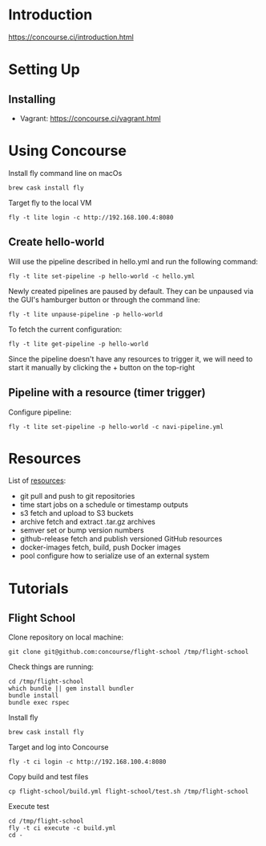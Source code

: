 # Introduction

https://concourse.ci/introduction.html

# Setting Up
## Installing
* Vagrant: https://concourse.ci/vagrant.html

# Using Concourse

Install fly command line on macOs
```
brew cask install fly
```

Target fly to the local VM
```
fly -t lite login -c http://192.168.100.4:8080
```

## Create hello-world
Will use the pipeline described in hello.yml and run the following command:
```
fly -t lite set-pipeline -p hello-world -c hello.yml
```

Newly created pipelines are paused by default. They can be unpaused via the GUI's hamburger button or through the command line:
```
fly -t lite unpause-pipeline -p hello-world
```

To fetch the current configuration:
```
fly -t lite get-pipeline -p hello-world
```

Since the pipeline doesn't have any resources to trigger it, we will need to start it manually by clicking the + button on the top-right

## Pipeline with a resource (timer trigger)
Configure pipeline:
```
fly -t lite set-pipeline -p hello-world -c navi-pipeline.yml
```

# Resources
List of [resources](https://concourse.ci/resource-types.html):
* git pull and push to git repositories
* time start jobs on a schedule or timestamp outputs
* s3 fetch and upload to S3 buckets
* archive fetch and extract .tar.gz archives
* semver set or bump version numbers
* github-release fetch and publish versioned GitHub resources
* docker-images fetch, build, push Docker images
* pool configure how to serialize use of an external system

# Tutorials
## Flight School
Clone repository on local machine:
```
git clone git@github.com:concourse/flight-school /tmp/flight-school
```

Check things are running:
```
cd /tmp/flight-school
which bundle || gem install bundler
bundle install
bundle exec rspec
```

Install fly
```
brew cask install fly
```

Target and log into Concourse
```
fly -t ci login -c http://192.168.100.4:8080
```

Copy build and test files
```
cp flight-school/build.yml flight-school/test.sh /tmp/flight-school
```

Execute test
```
cd /tmp/flight-school
fly -t ci execute -c build.yml
cd -
```
